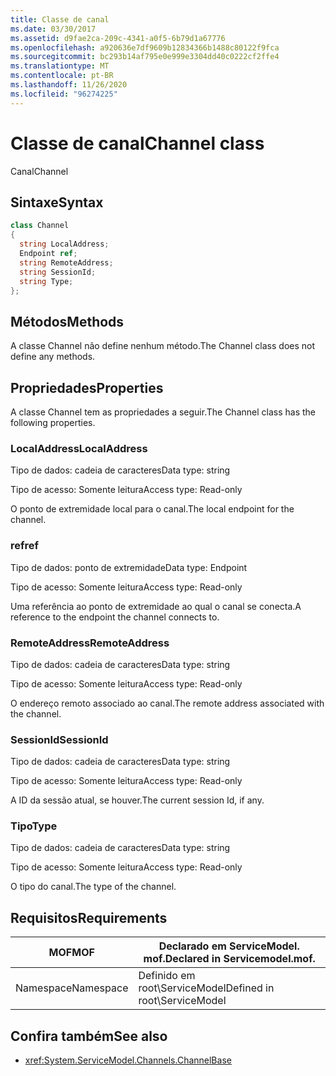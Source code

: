 ```yaml
---
title: Classe de canal
ms.date: 03/30/2017
ms.assetid: d9fae2ca-209c-4341-a0f5-6b79d1a67776
ms.openlocfilehash: a920636e7df9609b12834366b1488c80122f9fca
ms.sourcegitcommit: bc293b14af795e0e999e3304dd40c0222cf2ffe4
ms.translationtype: MT
ms.contentlocale: pt-BR
ms.lasthandoff: 11/26/2020
ms.locfileid: "96274225"
---
```

# <a name="channel-class"></a><span data-ttu-id="a5244-102">Classe de canal</span><span class="sxs-lookup"><span data-stu-id="a5244-102">Channel class</span></span>

<span data-ttu-id="a5244-103">Canal</span><span class="sxs-lookup"><span data-stu-id="a5244-103">Channel</span></span>  
  
## <a name="syntax"></a><span data-ttu-id="a5244-104">Sintaxe</span><span class="sxs-lookup"><span data-stu-id="a5244-104">Syntax</span></span>  
  
```csharp
class Channel  
{  
  string LocalAddress;  
  Endpoint ref;  
  string RemoteAddress;  
  string SessionId;  
  string Type;  
};  
```  
  
## <a name="methods"></a><span data-ttu-id="a5244-105">Métodos</span><span class="sxs-lookup"><span data-stu-id="a5244-105">Methods</span></span>  

 <span data-ttu-id="a5244-106">A classe Channel não define nenhum método.</span><span class="sxs-lookup"><span data-stu-id="a5244-106">The Channel class does not define any methods.</span></span>  
  
## <a name="properties"></a><span data-ttu-id="a5244-107">Propriedades</span><span class="sxs-lookup"><span data-stu-id="a5244-107">Properties</span></span>  

 <span data-ttu-id="a5244-108">A classe Channel tem as propriedades a seguir.</span><span class="sxs-lookup"><span data-stu-id="a5244-108">The Channel class has the following properties.</span></span>  
  
### <a name="localaddress"></a><span data-ttu-id="a5244-109">LocalAddress</span><span class="sxs-lookup"><span data-stu-id="a5244-109">LocalAddress</span></span>  

 <span data-ttu-id="a5244-110">Tipo de dados: cadeia de caracteres</span><span class="sxs-lookup"><span data-stu-id="a5244-110">Data type: string</span></span>  
  
 <span data-ttu-id="a5244-111">Tipo de acesso: Somente leitura</span><span class="sxs-lookup"><span data-stu-id="a5244-111">Access type: Read-only</span></span>  
  
 <span data-ttu-id="a5244-112">O ponto de extremidade local para o canal.</span><span class="sxs-lookup"><span data-stu-id="a5244-112">The local endpoint for the channel.</span></span>  
  
### <a name="ref"></a><span data-ttu-id="a5244-113">ref</span><span class="sxs-lookup"><span data-stu-id="a5244-113">ref</span></span>  

 <span data-ttu-id="a5244-114">Tipo de dados: ponto de extremidade</span><span class="sxs-lookup"><span data-stu-id="a5244-114">Data type: Endpoint</span></span>  
  
 <span data-ttu-id="a5244-115">Tipo de acesso: Somente leitura</span><span class="sxs-lookup"><span data-stu-id="a5244-115">Access type: Read-only</span></span>  
  
 <span data-ttu-id="a5244-116">Uma referência ao ponto de extremidade ao qual o canal se conecta.</span><span class="sxs-lookup"><span data-stu-id="a5244-116">A reference to the endpoint the channel connects to.</span></span>  
  
### <a name="remoteaddress"></a><span data-ttu-id="a5244-117">RemoteAddress</span><span class="sxs-lookup"><span data-stu-id="a5244-117">RemoteAddress</span></span>  

 <span data-ttu-id="a5244-118">Tipo de dados: cadeia de caracteres</span><span class="sxs-lookup"><span data-stu-id="a5244-118">Data type: string</span></span>  
  
 <span data-ttu-id="a5244-119">Tipo de acesso: Somente leitura</span><span class="sxs-lookup"><span data-stu-id="a5244-119">Access type: Read-only</span></span>  
  
 <span data-ttu-id="a5244-120">O endereço remoto associado ao canal.</span><span class="sxs-lookup"><span data-stu-id="a5244-120">The remote address associated with the channel.</span></span>  
  
### <a name="sessionid"></a><span data-ttu-id="a5244-121">SessionId</span><span class="sxs-lookup"><span data-stu-id="a5244-121">SessionId</span></span>  

 <span data-ttu-id="a5244-122">Tipo de dados: cadeia de caracteres</span><span class="sxs-lookup"><span data-stu-id="a5244-122">Data type: string</span></span>  
  
 <span data-ttu-id="a5244-123">Tipo de acesso: Somente leitura</span><span class="sxs-lookup"><span data-stu-id="a5244-123">Access type: Read-only</span></span>  
  
 <span data-ttu-id="a5244-124">A ID da sessão atual, se houver.</span><span class="sxs-lookup"><span data-stu-id="a5244-124">The current session Id, if any.</span></span>  
  
### <a name="type"></a><span data-ttu-id="a5244-125">Tipo</span><span class="sxs-lookup"><span data-stu-id="a5244-125">Type</span></span>  

 <span data-ttu-id="a5244-126">Tipo de dados: cadeia de caracteres</span><span class="sxs-lookup"><span data-stu-id="a5244-126">Data type: string</span></span>  
  
 <span data-ttu-id="a5244-127">Tipo de acesso: Somente leitura</span><span class="sxs-lookup"><span data-stu-id="a5244-127">Access type: Read-only</span></span>  
  
 <span data-ttu-id="a5244-128">O tipo do canal.</span><span class="sxs-lookup"><span data-stu-id="a5244-128">The type of the channel.</span></span>  
  
## <a name="requirements"></a><span data-ttu-id="a5244-129">Requisitos</span><span class="sxs-lookup"><span data-stu-id="a5244-129">Requirements</span></span>  
  
|<span data-ttu-id="a5244-130">MOF</span><span class="sxs-lookup"><span data-stu-id="a5244-130">MOF</span></span>|<span data-ttu-id="a5244-131">Declarado em ServiceModel. mof.</span><span class="sxs-lookup"><span data-stu-id="a5244-131">Declared in Servicemodel.mof.</span></span>|  
|---------|-----------------------------------|  
|<span data-ttu-id="a5244-132">Namespace</span><span class="sxs-lookup"><span data-stu-id="a5244-132">Namespace</span></span>|<span data-ttu-id="a5244-133">Definido em root\ServiceModel</span><span class="sxs-lookup"><span data-stu-id="a5244-133">Defined in root\ServiceModel</span></span>|  
  
## <a name="see-also"></a><span data-ttu-id="a5244-134">Confira também</span><span class="sxs-lookup"><span data-stu-id="a5244-134">See also</span></span>

- <xref:System.ServiceModel.Channels.ChannelBase>
